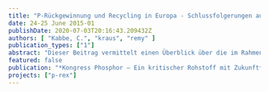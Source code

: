 ```yaml
---
title: "P-Rückgewinnung und Recycling in Europa - Schlussfolgerungen aus dem Projekt P-REX"
date: 24-25 June 2015-01
publishDate: 2020-07-03T20:16:43.209432Z
authors: [ "Kabbe, C.", "kraus", "remy" ]
publication_types: ["1"]
abstract: "Dieser Beitrag vermittelt einen Überblick über die im Rahmen des EU Projektes P-REX erzielten Ergebnisse und Schlussfolgerungen. Neben der Bewertung von praxisrelevanten Verfahren zur Phosphorrückgewinnung aus dem Abwasserpfad und den jeweiligen Recyclaten geht es vor allem auch um Aspekte zur flächendeckenden Implementierung und Marktentwicklung. Vor allem integrative Ansätze, die auf eine bessere Ausnutzung der bereits vorhandenen Infrastruktur zur Optimierung des Phosphorrecyclings abzielen, bieten vielversprechende und vor allem kurzfristig umsetzbare Lösungen. Um jedoch Anreize für deren Umsetzung zu schaffen, bedarf es Entscheidungen und verlässlicher politischer Weichenstellungen. Für den Fall des Phosphorrecycling haben Goethes Worte „Wissen ist nicht genug, wir müssen auch anwenden! Wollen ist nicht genug, wir müssen auch tun!“ höchste Aktualität."
featured: false
publication: "*Kongress Phosphor – Ein kritischer Rohstoff mit Zukunft*"
projects: ["p-rex"]
---
```


